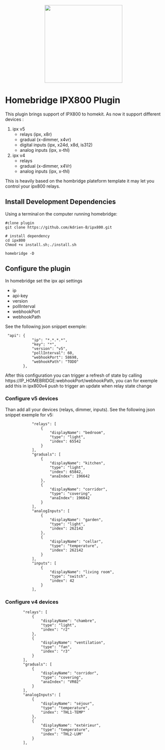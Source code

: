 
<p align="center">

<!-- <img src="https://github.com/homebridge/branding/raw/master/logos/homebridge-wordmark-logo-vertical.png" width="150"> -->
<img src="https://play-lh.googleusercontent.com/9doSEOplvz2nX67aaO6mCUc-UpcqQSEIalcfookSB0tR2QA6F9ffMv1QKcHWfWp3kjim" width="250">

</p>


# Homebridge IPX800 Plugin

This plugin brings support of IPX800 to homekit.
As now it support different devices :
1. ipx v5
    * relays (ipx, x8r)
    * gradual (x-dimmer, x4vr)
    * digital inputs (ipx, x24d, x8d, is312)
    * analog inputs (ipx, x-thl)
2. ipx v4
    * relays
    * gradual (x-dimmer, x4Vr)
    * analog inputs (ipx, x-thl)


This is heavily based on the hombridge plateform template it may let you control your ipx800 relays.

## Install Development Dependencies

Using a terminal on the computer running homebridge:

```
#clone plugin
git clone https://github.com/Adrien-B/ipx800.git

# install dependency
cd ipx800
Chmod +x install.sh;./install.sh

homebridge -D
```

## Configure the plugin

In homebridge set the ipx api settings
* ip
* api-key
* version
* pollInterval
* webhookPort
* webhookPath

See the following json snippet exemple: 
```
 "api": {
            "ip": "*.*.*.*",
            "key": "*",
            "version": "v5",
            "pollInterval": 60,
            "webhookPort": 58698,
            "webhookPath": "TODO"
        },

```

After this configuration you can trigger a refresh of state by calling https://IP_HOMEBRIDGE:webhookPort/webhookPath, you can for exemple add this in ipx800v4 push to trigger an update when relay state change

### Configure v5 devices
Than add all your devices (relays, dimmer, inputs).
See the following json snippet exemple for v5: 
```
            "relays": [
                {
                    "displayName": "bedroom",
                    "type": "light",
                    "index": 65542
                }
            ],
            "graduals": [
                {
                    "displayName": "kitchen",
                    "type": "light",
                    "index": 65842,
                    "anaIndex": 196642
                },
                {
                    "displayName": "corridor",
                    "type": "covering",
                    "anaIndex": 196642
                }
            ],
            "analogInputs": [
                {
                    "displayName": "garden",
                    "type": "light",
                    "index": 262142
                },
                {
                    "displayName": "cellar",
                    "type": "temperature",
                    "index": 262142
                }
            ],
            "inputs": [
                {
                    "displayName": "living room",
                    "type": "switch",
                    "index": 42
                }
            ],
```


### Configure v4 devices


            "relays": [
                {
                    "displayName": "chambre",
                    "type": "light",
                    "index": "r2"
                },
                {
                    "displayName": "ventilation",
                    "type": "fan",
                    "index": "r3"
                }
            ],
            "graduals": [
                {
                    "displayName": "corridor",
                    "type": "covering",
                    "anaIndex": "VR02"
                }
            ],
            "analogInputs": [
                {
                    "displayName": "séjour",
                    "type": "temperature",
                    "index": "THL1-TEMP"
                },
                {
                    "displayName": "extérieur",
                    "type": "temperature",
                    "index": "THL2-LUM"
                }
            ],
